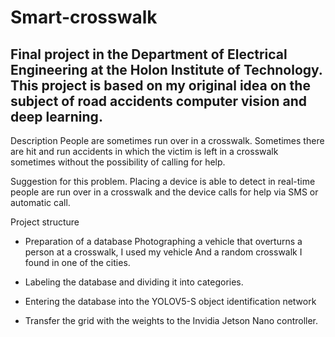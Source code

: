 # Smart-crosswalk
Final project in the Department of Electrical Engineering at the Holon Institute of Technology.
This project is based on my original idea on the subject of road accidents computer vision and deep learning.
-------------------------------------------------------------------------------------------------------------

 
   Description
   People are sometimes run over in a crosswalk.
   Sometimes there are hit and run accidents in which the victim is left in a   crosswalk sometimes without the possibility of calling for help.

   Suggestion for this problem.
   Placing a device is able to detect in real-time people are run over in a   crosswalk and the device calls for help via SMS or automatic call.


   Project structure

   * Preparation of a database
     Photographing a vehicle that overturns a person at a crosswalk, I used my vehicle
     And a random crosswalk I found in one of the cities.

   * Labeling the database and dividing it into categories.

   * Entering the database into the YOLOV5-S object identification network

   * Transfer the grid with the weights to the Invidia Jetson Nano controller.
